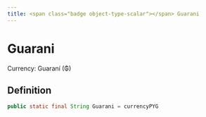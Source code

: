 ```yaml
---
title: <span class="badge object-type-scalar"></span> Guarani
---
```

# <span class="badge object-type-scalar"></span> Guarani

Currency: Guaraní (₲)

## Definition

```java
public static final String Guarani = currencyPYG
```
